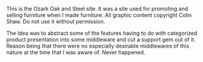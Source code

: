 This is the Ozark Oak and Steel site.  It was a site used for promoting and selling 
furniture when I made furniture.  All graphic content copyright Colin Shaw. 
Do not use it without permission.

The idea was to abstract some of the features having to do with categorized product
presentation into some middleware and cut a support gem out of it.  Reason being that
there were no especially desirable middlewares of this nature at the time that I was
aware of.  Never happened.
